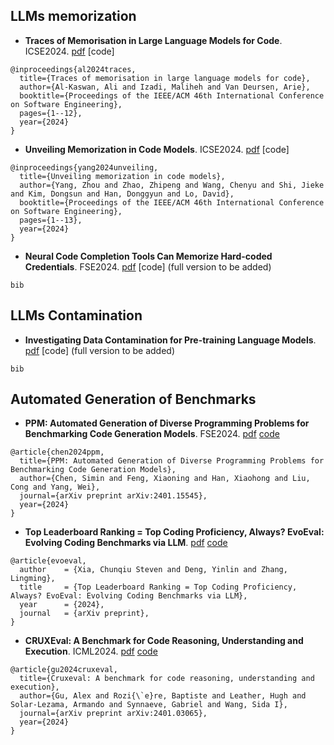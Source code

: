 ## LLMs memorization

- **Traces of Memorisation in Large Language Models for Code**. ICSE2024. [pdf](https://arxiv.org/pdf/2312.11658) [code] 
```
@inproceedings{al2024traces,
  title={Traces of memorisation in large language models for code},
  author={Al-Kaswan, Ali and Izadi, Maliheh and Van Deursen, Arie},
  booktitle={Proceedings of the IEEE/ACM 46th International Conference on Software Engineering},
  pages={1--12},
  year={2024}
}
```

- **Unveiling Memorization in Code Models**. ICSE2024. [pdf](https://dl.acm.org/doi/pdf/10.1145/3597503.3639074) [code] 
```
@inproceedings{yang2024unveiling,
  title={Unveiling memorization in code models},
  author={Yang, Zhou and Zhao, Zhipeng and Wang, Chenyu and Shi, Jieke and Kim, Dongsun and Han, Donggyun and Lo, David},
  booktitle={Proceedings of the IEEE/ACM 46th International Conference on Software Engineering},
  pages={1--13},
  year={2024}
}
```

- **Neural Code Completion Tools Can Memorize Hard-coded Credentials**. FSE2024. [pdf](https://arxiv.org/pdf/2309.07639) [code]  (full version to be added)
```
bib
```

## LLMs Contamination

- **Investigating Data Contamination for Pre-training Language Models**. [pdf](https://arxiv.org/pdf/2401.06059v1) [code]  (full version to be added)
```
bib
```

## Automated Generation of Benchmarks


- **PPM: Automated Generation of Diverse Programming Problems for Benchmarking Code Generation Models**. FSE2024. [pdf](https://arxiv.org/pdf/2401.15545) [code](https://github.com/SeekingDream/PPM) 
```
@article{chen2024ppm,
  title={PPM: Automated Generation of Diverse Programming Problems for Benchmarking Code Generation Models},
  author={Chen, Simin and Feng, Xiaoning and Han, Xiaohong and Liu, Cong and Yang, Wei},
  journal={arXiv preprint arXiv:2401.15545},
  year={2024}
}
```

- **Top Leaderboard Ranking = Top Coding Proficiency, Always? EvoEval: Evolving Coding Benchmarks via LLM**. [pdf](https://arxiv.org/pdf/2403.19114) [code](https://github.com/evo-eval/evoeval)
```
@article{evoeval,
  author    = {Xia, Chunqiu Steven and Deng, Yinlin and Zhang, Lingming},
  title     = {Top Leaderboard Ranking = Top Coding Proficiency, Always? EvoEval: Evolving Coding Benchmarks via LLM},
  year      = {2024},
  journal   = {arXiv preprint},
}
```
- **CRUXEval: A Benchmark for Code Reasoning, Understanding and Execution**. ICML2024. [pdf](https://arxiv.org/pdf/2401.03065) [code](https://github.com/facebookresearch/cruxeval) 
```
@article{gu2024cruxeval,
  title={Cruxeval: A benchmark for code reasoning, understanding and execution},
  author={Gu, Alex and Rozi{\`e}re, Baptiste and Leather, Hugh and Solar-Lezama, Armando and Synnaeve, Gabriel and Wang, Sida I},
  journal={arXiv preprint arXiv:2401.03065},
  year={2024}
}
```

